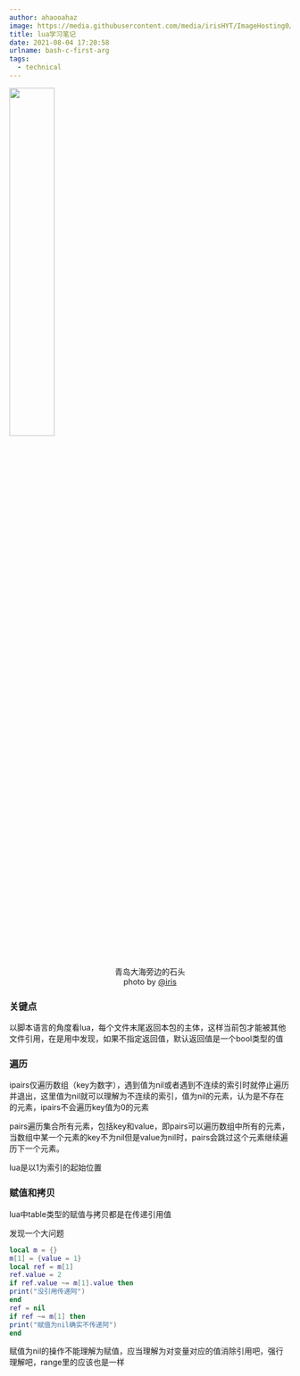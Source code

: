 ```yaml
---
author: ahaooahaz
image: https://media.githubusercontent.com/media/irisHYT/ImageHosting0/main/images/IMG_20201004_154300.webp
title: lua学习笔记
date: 2021-08-04 17:20:58
urlname: bash-c-first-arg
tags: 
  - technical
---
```


<img src="/images/qingdao-dahai-jiaoshi.jpg" width="40%" height="40%"></img>
<center>青岛大海旁边的石头<br/>photo by <a href="mailto:irishong_@outlook.com">@iris</a></center>

<!--more-->

### 关键点

以脚本语言的角度看lua，每个文件末尾返回本包的主体，这样当前包才能被其他文件引用，在是用中发现，如果不指定返回值，默认返回值是一个bool类型的值

### 遍历

ipairs仅遍历数组（key为数字），遇到值为nil或者遇到不连续的索引时就停止遍历并退出，这里值为nil就可以理解为不连续的索引，值为nil的元素，认为是不存在的元素，ipairs不会遍历key值为0的元素

pairs遍历集合所有元素，包括key和value，即pairs可以遍历数组中所有的元素，当数组中某一个元素的key不为nil但是value为nil时，pairs会跳过这个元素继续遍历下一个元素。

lua是以1为索引的起始位置

### 赋值和拷贝

lua中table类型的赋值与拷贝都是在传递引用值

发现一个大问题
```lua
local m = {}
m[1] = {value = 1}
local ref = m[1]
ref.value = 2
if ref.value ~= m[1].value then
print("没引用传递阿")
end
ref = nil
if ref ~= m[1] then
print("赋值为nil确实不传递阿")
end

```
赋值为nil的操作不能理解为赋值，应当理解为对变量对应的值消除引用吧，强行理解吧，range里的应该也是一样


